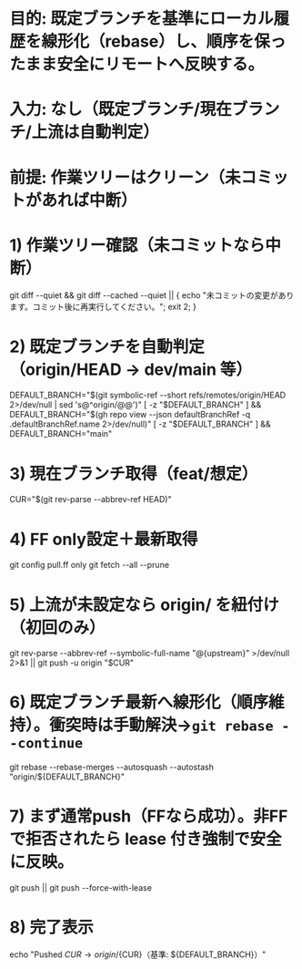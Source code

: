 # 目的: 既定ブランチを基準にローカル履歴を線形化（rebase）し、順序を保ったまま安全にリモートへ反映する。
# 入力: なし（既定ブランチ/現在ブランチ/上流は自動判定）
# 前提: 作業ツリーはクリーン（未コミットがあれば中断）

# 1) 作業ツリー確認（未コミットなら中断）
git diff --quiet && git diff --cached --quiet || { echo "未コミットの変更があります。コミット後に再実行してください。"; exit 2; }

# 2) 既定ブランチを自動判定（origin/HEAD → dev/main 等）
DEFAULT_BRANCH="$(git symbolic-ref --short refs/remotes/origin/HEAD 2>/dev/null | sed 's@^origin/@@')"
[ -z "$DEFAULT_BRANCH" ] && DEFAULT_BRANCH="$(gh repo view --json defaultBranchRef -q .defaultBranchRef.name 2>/dev/null)"
[ -z "$DEFAULT_BRANCH" ] && DEFAULT_BRANCH="main"

# 3) 現在ブランチ取得（feat/<ISSUE>想定）
CUR="$(git rev-parse --abbrev-ref HEAD)"

# 4) FF only設定＋最新取得
git config pull.ff only
git fetch --all --prune

# 5) 上流が未設定なら origin/<CUR> を紐付け（初回のみ）
git rev-parse --abbrev-ref --symbolic-full-name "@{upstream}" >/dev/null 2>&1 || git push -u origin "$CUR"

# 6) 既定ブランチ最新へ線形化（順序維持）。衝突時は手動解決→`git rebase --continue`
git rebase --rebase-merges --autosquash --autostash "origin/${DEFAULT_BRANCH}"

# 7) まず通常push（FFなら成功）。非FFで拒否されたら lease 付き強制で安全に反映。
git push || git push --force-with-lease

# 8) 完了表示
echo "Pushed ${CUR} → origin/${CUR}（基準: ${DEFAULT_BRANCH}）"

